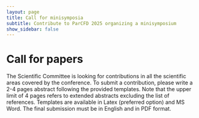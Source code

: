 ```yaml
---
layout: page
title: Call for minisymposia
subtitle: Contribute to ParCFD 2025 organizing a minisymposium
show_sidebar: false
---
```


# Call for papers

The Scientific Committee is looking for contributions in all the scientific areas covered by the conference. To submit a contribution, please write a 2-4 pages abstract following the provided templates. Note that the upper limit of 4 pages refers to extended abstracts excluding the list of references. Templates are available in Latex (preferred option) and MS Word. The final submission must be in English and in PDF format.